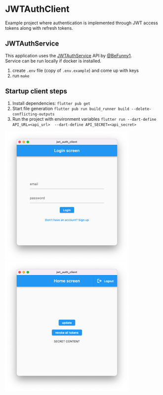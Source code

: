 # JWTAuthClient

Example project where authentication is implemented through JWT access tokens along with refresh tokens.  

## JWTAuthService

This application uses the [JWTAuthService](https://github.com/BeFunny1/JWT_Auth-Serivce) API by [@BeFunny1](https://github.com/BeFunny1).  
Service can be run locally if docker is installed.

1. create `.env` file (copy of `.env.example`) and come up with keys
2. run `make`

## Startup client steps  

1. Install dependencies: `flutter pub get`
2. Start file generation `flutter pub run build_runner build --delete-conflicting-outputs`
3. Run the project with environment variables `flutter run --dart-define API_URL=<api_url>  --dart-define API_SECRET=<api_secret>`

<img src="screenshots/login_screen.png" alt="login screen" width="400"/>
<img src="screenshots/home_screen.png" alt="login screen" width="400"/>
